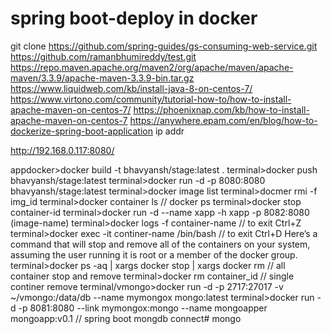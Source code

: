 spring boot-deploy in docker
================================
git clone https://github.com/spring-guides/gs-consuming-web-service.git
https://github.com/ramanbhumireddy/test.git
https://repo.maven.apache.org/maven2/org/apache/maven/apache-maven/3.3.9/apache-maven-3.3.9-bin.tar.gz
https://www.liquidweb.com/kb/install-java-8-on-centos-7/
https://www.virtono.com/community/tutorial-how-to/how-to-install-apache-maven-on-centos-7/
https://phoenixnap.com/kb/how-to-install-apache-maven-on-centos-7
https://anywhere.epam.com/en/blog/how-to-dockerize-spring-boot-application
ip addr

http://192.168.0.117:8080/

appdocker>docker build -t bhavyansh/stage:latest . 
terminal>docker push bhavyansh/stage:latest
terminal>docker run -d -p 8080:8080 bhavyansh/stage:latest
terminal>docker image list 
terminal>docmer rmi -f img_id
terminal>docker container ls    // docker ps
terminal>docker stop container-id
terminal>docker run -d --name xapp -h xapp  -p 8082:8080 (image-name) 
terminal>docker logs -f container-name              // to exit Ctrl+Z
terminal>docker exec -it continer-name /bin/bash    // to exit Ctrl+D
Here’s a command that will stop and remove all of the containers on your system, assuming the user running it is root or a member of the docker group.
terminal>docker ps -aq | xargs docker stop | xargs docker rm   // all container stop and remove
terminal>docker rm container_id   // single continer remove 
terminal/vmongo>docker run -d -p 2717:27017 -v ~/vmongo:/data/db --name mymongox mongo:latest
terminal>docker run -d -p 8081:8080 --link mymongox:mongo --name mongoapper mongoapp:v0.1      // spring boot mongdb connect# mongo
